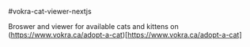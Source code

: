 #vokra-cat-viewer-nextjs

Broswer and viewer for available cats and kittens on (https://www.vokra.ca/adopt-a-cat)[https://www.vokra.ca/adopt-a-cat]
